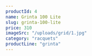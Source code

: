 ```yaml
---
productId: 4
name: Grinta 100 Lite
slug: grinta-100-lite
price: 310
imageSrc: "/uploads/grid/1.jpg"
category: "racquets"
productLine: "grinta"
---
```

